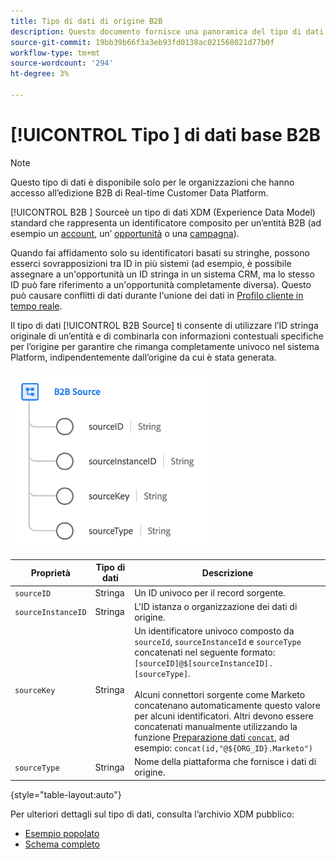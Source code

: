 ```yaml
---
title: Tipo di dati di origine B2B
description: Questo documento fornisce una panoramica del tipo di dati XDM (B2B Source Experience Data Model).
source-git-commit: 19bb39b66f3a3eb93fd0138ac021568021d77b0f
workflow-type: tm+mt
source-wordcount: '294'
ht-degree: 3%

---
```


# [!UICONTROL Tipo ] di dati base B2B

>[!NOTE]
>
>Questo tipo di dati è disponibile solo per le organizzazioni che hanno accesso all’edizione B2B di Real-time Customer Data Platform.

[!UICONTROL B2B ] Sourceè un tipo di dati XDM (Experience Data Model) standard che rappresenta un identificatore composito per un’entità B2B (ad esempio un  [account](../classes/b2b/business-account.md), un’ [opportunità](../classes/b2b/business-opportunity.md) o una  [campagna](../classes/b2b/business-campaign.md)).

Quando fai affidamento solo su identificatori basati su stringhe, possono esserci sovrapposizioni tra ID in più sistemi (ad esempio, è possibile assegnare a un&#39;opportunità un ID stringa in un sistema CRM, ma lo stesso ID può fare riferimento a un&#39;opportunità completamente diversa). Questo può causare conflitti di dati durante l&#39;unione dei dati in [Profilo cliente in tempo reale](../../profile/home.md).

Il tipo di dati [!UICONTROL B2B Source] ti consente di utilizzare l’ID stringa originale di un’entità e di combinarla con informazioni contestuali specifiche per l’origine per garantire che rimanga completamente univoco nel sistema Platform, indipendentemente dall’origine da cui è stata generata.

![Struttura di origine B2B](../images/data-types/b2b-source.png)

| Proprietà | Tipo di dati | Descrizione |
| --- | --- | --- |
| `sourceID` | Stringa | Un ID univoco per il record sorgente. |
| `sourceInstanceID` | Stringa | L&#39;ID istanza o organizzazione dei dati di origine. |
| `sourceKey` | Stringa | Un identificatore univoco composto da `sourceId`, `sourceInstanceId` e `sourceType` concatenati nel seguente formato: `[sourceID]@$[sourceInstanceID].[sourceType]`.<br><br>Alcuni connettori sorgente come Marketo concatenano automaticamente questo valore per alcuni identificatori. Altri devono essere concatenati manualmente utilizzando la funzione [Preparazione dati `concat`](../../data-prep/functions.md#string), ad esempio: `concat(id,"@${ORG_ID}.Marketo")` |
| `sourceType` | Stringa | Nome della piattaforma che fornisce i dati di origine. |

{style=&quot;table-layout:auto&quot;}

Per ulteriori dettagli sul tipo di dati, consulta l’archivio XDM pubblico:

* [Esempio popolato](https://github.com/adobe/xdm/blob/master/components/datatypes/b2b/b2b-source.example.1.json)
* [Schema completo](https://github.com/adobe/xdm/blob/master/components/datatypes/b2b/b2b-source.schema.json)
